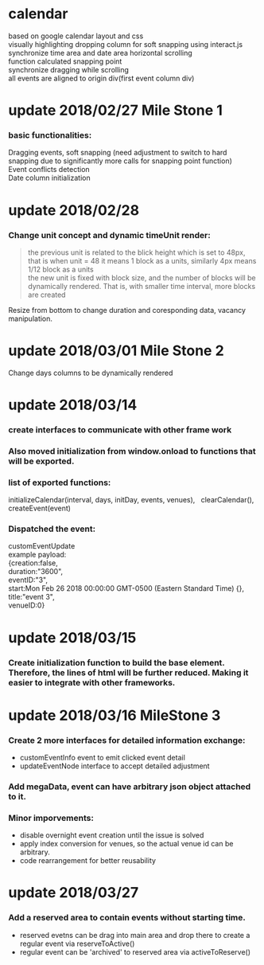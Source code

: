 # calendar
based on google calendar layout and css  
visually highlighting dropping column for soft snapping using interact.js  
synchronize time area and date area horizontal scrolling  
function calculated snapping point  
synchronize dragging while scrolling  
all events are aligned to origin div(first event column div)  
# update 2018/02/27 Mile Stone 1
### basic functionalities:  
Dragging events, soft snapping (need adjustment to switch to hard snapping due to significantly more calls for snapping point function)  
Event conflicts detection  
Date column initialization  
# update 2018/02/28
### Change unit concept and dynamic timeUnit render:  
> the previous unit is related to the blick height which is set to 48px, that is when unit = 48 it means 1 block as a units, similarly 4px means 1/12 block as a units  
> the new unit is fixed with block size, and the number of blocks will be dynamically rendered. That is, with smaller time interval, more blocks are created  

Resize from bottom to change duration and coresponding data, vacancy manipulation.  
# update 2018/03/01 Mile Stone 2
Change days columns to be dynamically rendered
# update 2018/03/14   
### create interfaces to communicate with other frame work  
### Also moved initialization from window.onload to functions that will be exported.
### list of exported functions:  
initializeCalendar(interval, days, initDay, events, venues),  
clearCalendar(),  
createEvent(event)  

### Dispatched the event:  
customEventUpdate  
example payload:  
{creation:false,  
duration:"3600",  
eventID:"3",  
start:Mon Feb 26 2018 00:00:00 GMT-0500 (Eastern Standard Time) {},  
title:"event 3",  
venueID:0}  
# update 2018/03/15  
### Create initialization function to build the base element. Therefore, the lines of html will be further reduced. Making it easier to integrate with other frameworks. 
# update 2018/03/16 MileStone 3
### Create 2 more interfaces for detailed information exchange:  
* customEventInfo event to emit clicked event detail  
* updateEventNode interface to accept detailed adjustment   
### Add megaData, event can have arbitrary json object attached to it.  
### Minor imporvements:  
* disable overnight event creation until the issue is solved  
* apply index conversion for venues, so the actual venue id can be arbitrary.
* code rearrangement for better reusability
# update 2018/03/27
### Add a reserved area to contain events without starting time.
* reserved evetns can be drag into main area and drop there to create a regular event via reserveToActive()
* regular event can be 'archived' to reserved area via activeToReserve()
